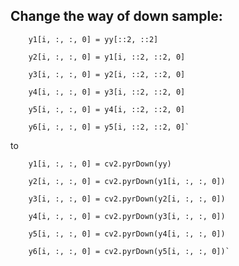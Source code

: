 ## Change the way of down sample:

        y1[i, :, :, 0] = yy[::2, ::2]
        
        y2[i, :, :, 0] = y1[i, ::2, ::2, 0]
        
        y3[i, :, :, 0] = y2[i, ::2, ::2, 0]
        
        y4[i, :, :, 0] = y3[i, ::2, ::2, 0]
        
        y5[i, :, :, 0] = y4[i, ::2, ::2, 0]
        
        y6[i, :, :, 0] = y5[i, ::2, ::2, 0]`
        
to

        y1[i, :, :, 0] = cv2.pyrDown(yy)
        
        y2[i, :, :, 0] = cv2.pyrDown(y1[i, :, :, 0])
        
        y3[i, :, :, 0] = cv2.pyrDown(y2[i, :, :, 0])
        
        y4[i, :, :, 0] = cv2.pyrDown(y3[i, :, :, 0])
        
        y5[i, :, :, 0] = cv2.pyrDown(y4[i, :, :, 0])
        
        y6[i, :, :, 0] = cv2.pyrDown(y5[i, :, :, 0])`

